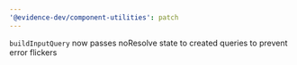 ```yaml
---
'@evidence-dev/component-utilities': patch
---
```


`buildInputQuery` now passes noResolve state to created queries to prevent error flickers
